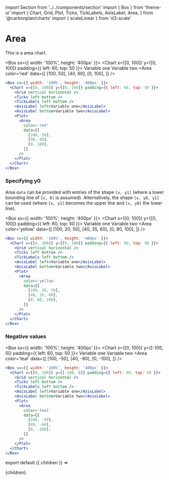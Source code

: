 import Section from '../../components/section'
import { Box } from 'theme-ui'
import {
  Chart,
  Grid,
  Plot,
  Ticks,
  TickLabels,
  AxisLabel,
  Area,
} from '@carbonplan/charts'
import { scaleLinear } from 'd3-scale'

# Area

This is a area chart.

<Box sx={{ width: '100%', height: '400px' }}>
  <Chart x={[0, 100]} y={[0, 100]} padding={{ left: 60, top: 50 }}>
    <Grid vertical horizontal />
    <Ticks left bottom />
    <TickLabels left bottom />
    <AxisLabel left>Variable one</AxisLabel>
    <AxisLabel bottom>Variable two</AxisLabel>
    <Plot>
      <Area
        color='red'
        data={[
          [100, 50],
          [40, 60],
          [0, 100],
        ]}
      />
    </Plot>
  </Chart>
</Box>

```jsx
<Box sx={{ width: '100%', height: '400px' }}>
  <Chart x={[0, 100]} y={[0, 100]} padding={{ left: 60, top: 50 }}>
    <Grid vertical horizontal />
    <Ticks left bottom />
    <TickLabels left bottom />
    <AxisLabel left>Variable one</AxisLabel>
    <AxisLabel bottom>Variable two</AxisLabel>
    <Plot>
      <Area
        color='red'
        data={[
          [100, 50],
          [40, 60],
          [0, 100],
        ]}
      />
    </Plot>
  </Chart>
</Box>
```

### Specifying y0

Area `data` can be provided with entries of the shape `[x, y1]` (where a lower bounding line of `[x, 0]` is assumed). Alternatively, the shape `[x, y0, y1]` can be used (where `[x, y1]` becomes the upper line and `[x, y0]` the lower line).

<Box sx={{ width: '100%', height: '400px' }}>
  <Chart x={[0, 100]} y={[0, 100]} padding={{ left: 60, top: 50 }}>
    <Grid vertical horizontal />
    <Ticks left bottom />
    <TickLabels left bottom />
    <AxisLabel left>Variable one</AxisLabel>
    <AxisLabel bottom>Variable two</AxisLabel>
    <Plot>
      <Area
        color='yellow'
        data={[
          [100, 20, 50],
          [40, 35, 60],
          [0, 80, 100],
        ]}
      />
    </Plot>
  </Chart>
</Box>

```jsx
<Box sx={{ width: '100%', height: '400px' }}>
  <Chart x={[0, 100]} y={[0, 100]} padding={{ left: 60, top: 50 }}>
    <Grid vertical horizontal />
    <Ticks left bottom />
    <TickLabels left bottom />
    <AxisLabel left>Variable one</AxisLabel>
    <AxisLabel bottom>Variable two</AxisLabel>
    <Plot>
      <Area
        color='yellow'
        data={[
          [100, 20, 50],
          [40, 35, 60],
          [0, 80, 100],
        ]}
      />
    </Plot>
  </Chart>
</Box>
```

### Negative values

<Box sx={{ width: '100%', height: '400px' }}>
  <Chart x={[0, 100]} y={[-100, 0]} padding={{ left: 60, top: 50 }}>
    <Grid vertical horizontal />
    <Ticks left bottom />
    <TickLabels left bottom />
    <AxisLabel left>Variable one</AxisLabel>
    <AxisLabel bottom>Variable two</AxisLabel>
    <Plot>
      <Area
        color='teal'
        data={[
          [100, -50],
          [40, -60],
          [0, -100],
        ]}
      />
    </Plot>
  </Chart>
</Box>

```jsx
<Box sx={{ width: '100%', height: '400px' }}>
  <Chart x={[0, 100]} y={[-100, 0]} padding={{ left: 60, top: 50 }}>
    <Grid vertical horizontal />
    <Ticks left bottom />
    <TickLabels left bottom />
    <AxisLabel left>Variable one</AxisLabel>
    <AxisLabel bottom>Variable two</AxisLabel>
    <Plot>
      <Area
        color='teal'
        data={[
          [100, -50],
          [40, -60],
          [0, -100],
        ]}
      />
    </Plot>
  </Chart>
</Box>
```

export default ({ children }) => <Section name='area'>{children}</Section>
